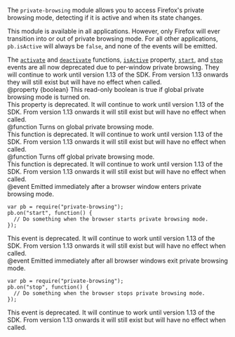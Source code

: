 <!-- This Source Code Form is subject to the terms of the Mozilla Public
   - License, v. 2.0. If a copy of the MPL was not distributed with this
   - file, You can obtain one at http://mozilla.org/MPL/2.0/. -->

<!-- contributed by Paul O'Shannessy [paul@oshannessy.com]  -->
<!-- edited by Noelle Murata [fiveinchpixie@gmail.com]  -->
<!-- contributed by Irakli Gozalishvili [gozala@mozilla.com] -->

The `private-browsing` module allows you to access Firefox's private browsing
mode, detecting if it is active and when its state changes.

This module is available in all applications. However, only Firefox will ever
transition into or out of private browsing mode. For all other applications,
`pb.isActive` will always be `false`, and none of the events will be emitted.

<div class="warning">
The <a href="modules/sdk/private-browsing.html#activate()"><code>activate</code></a>
and <a href="modules/sdk/private-browsing.html#deactivate()"><code>deactivate</code></a>
functions, <a href="modules/sdk/private-browsing.html#isActive"><code>isActive</code></a>
property, <a href="modules/sdk/private-browsing.html#start"><code>start</code></a>,
and <a href="modules/sdk/private-browsing.html#stop"><code>stop</code></a>
events are all
now deprecated due to per-window private browsing. They will continue to work
until version 1.13 of the SDK. From version 1.13 onwards they will still exist
but will have no effect when called.
</div>

<api name="isActive">
@property {boolean}
  This read-only boolean is true if global private browsing mode is turned on.

  <div class="warning">
  This property is deprecated. It will continue to work until version 1.13 of the SDK.
  From version 1.13 onwards it will still exist but will have no effect when called.
  </div>
</api>

<api name="activate">
@function
  Turns on global private browsing mode.

  <div class="warning">
  This function is deprecated. It will continue to work until version 1.13 of the SDK.
  From version 1.13 onwards it will still exist but will have no effect when called.
  </div>
</api>

<api name="deactivate">
@function
  Turns off global private browsing mode.

  <div class="warning">
  This function is deprecated. It will continue to work until version 1.13 of the SDK.
  From version 1.13 onwards it will still exist but will have no effect when called.
  </div>
</api>

<api name="start">
@event
Emitted immediately after a browser window enters private browsing mode.

    var pb = require("private-browsing");
    pb.on("start", function() {
      // Do something when the browser starts private browsing mode.
    });

  <div class="warning">
  This event is deprecated. It will continue to work until version 1.13 of the SDK.
  From version 1.13 onwards it will still exist but will have no effect when called.
  </div>
</api>

<api name="stop">
@event
Emitted immediately after all browser windows exit private browsing mode.

    var pb = require("private-browsing");
    pb.on("stop", function() {
      // Do something when the browser stops private browsing mode.
    });

  <div class="warning">
  This event is deprecated. It will continue to work until version 1.13 of the SDK.
  From version 1.13 onwards it will still exist but will have no effect when called.
  </div>
</api>

